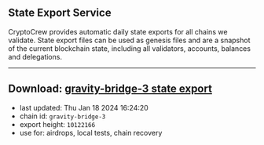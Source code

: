 ## State Export Service
CryptoCrew provides automatic daily state exports for all chains we validate. State export files can be used as genesis files and are a snapshot of the current blockchain state, including all validators, accounts, balances and delegations.

---
**Download: [gravity-bridge-3 state export](https://dl.ccvalidators.com/SERVICE/gravitybridge/gravity-bridge-3_export_10122166.json)**
---

- last updated: Thu Jan 18 2024 16:24:20
- chain id: `gravity-bridge-3`
- export height: `10122166`
- use for: airdrops, local tests, chain recovery
